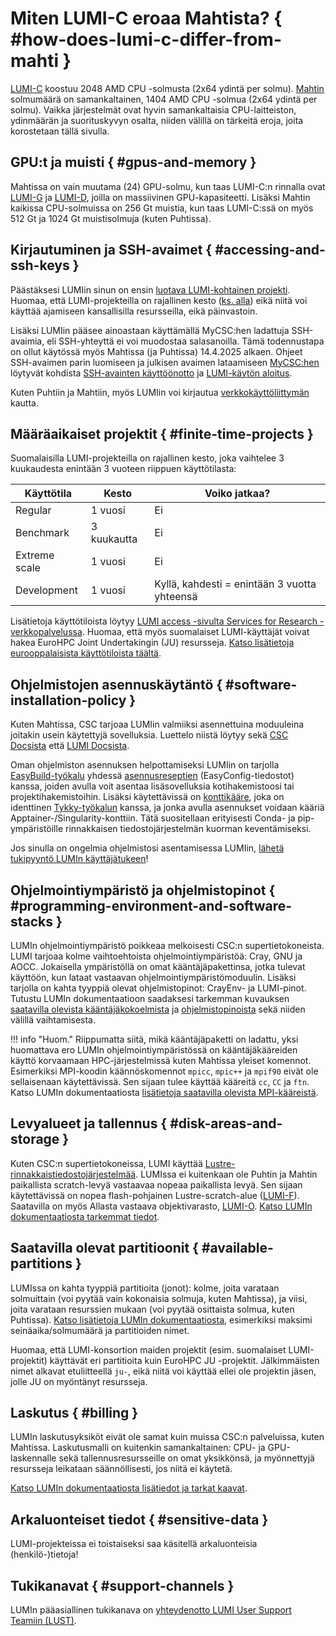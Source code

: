 # Miten LUMI-C eroaa Mahtista? { #how-does-lumi-c-differ-from-mahti }

[LUMI-C](https://docs.lumi-supercomputer.eu/hardware/lumic/) koostuu 2048 AMD CPU -solmusta (2x64 ydintä per solmu). [Mahtin](systems-mahti.md) solmumäärä on samankaltainen, 1404 AMD CPU -solmua (2x64 ydintä per solmu). Vaikka järjestelmät ovat hyvin samankaltaisia CPU-laitteiston, ydinmäärän ja suorituskyvyn osalta, niiden välillä on tärkeitä eroja, joita korostetaan tällä sivulla.

## GPU:t ja muisti { #gpus-and-memory }

Mahtissa on vain muutama (24) GPU-solmu, kun taas LUMI-C:n rinnalla ovat [LUMI-G](https://docs.lumi-supercomputer.eu/hardware/lumig/) ja [LUMI-D](https://docs.lumi-supercomputer.eu/hardware/lumid/), joilla on massiivinen GPU-kapasiteetti. Lisäksi Mahtin kaikissa CPU-solmuissa on 256 Gt muistia, kun taas LUMI-C:ssä on myös 512 Gt ja 1024 Gt muistisolmuja (kuten Puhtissa).

## Kirjautuminen ja SSH-avaimet { #accessing-and-ssh-keys }

Päästäksesi LUMIin sinun on ensin [luotava LUMI-kohtainen projekti](../accounts/how-to-create-new-project.md#how-to-create-finnish-lumi-projects). Huomaa, että LUMI-projekteilla on rajallinen kesto ([ks. alla](lumi-vs-mahti.md#finite-time-projects)) eikä niitä voi käyttää ajamiseen kansallisilla resursseilla, eikä päinvastoin.

Lisäksi LUMIin pääsee ainoastaan käyttämällä MyCSC:hen ladattuja SSH-avaimia, eli SSH-yhteyttä ei voi muodostaa salasanoilla. Tämä todennustapa on ollut käytössä myös Mahtissa (ja Puhtissa) 14.4.2025 alkaen. Ohjeet SSH-avaimen parin luomiseen ja julkisen avaimen lataamiseen [MyCSC:hen](https://my.csc.fi/) löytyvät kohdista [SSH-avainten käyttöönotto](connecting/ssh-keys.md) ja [LUMI-käytön aloitus](https://docs.lumi-supercomputer.eu/firststeps/getstarted/).

Kuten Puhtiin ja Mahtiin, myös LUMIin voi kirjautua [verkkokäyttöliittymän](https://docs.lumi-supercomputer.eu/runjobs/webui/) kautta.

## Määräaikaiset projektit { #finite-time-projects }

Suomalaisilla LUMI-projekteilla on rajallinen kesto, joka vaihtelee 3 kuukaudesta enintään 3 vuoteen riippuen käyttötilasta:

|Käyttötila   |Kesto    |Voiko jatkaa?                  |
|-------------|---------|-------------------------------|
|Regular      |1 vuosi  |Ei                             |
|Benchmark    |3 kuukautta|Ei                           |
|Extreme scale|1 vuosi  |Ei                             |
|Development  |1 vuosi  |Kyllä, kahdesti = enintään 3 vuotta yhteensä|

Lisätietoja käyttötiloista löytyy [LUMI access -sivulta Services for Research -verkkopalvelussa](https://research.csc.fi/lumi-access). Huomaa, että myös suomalaiset LUMI-käyttäjät voivat hakea EuroHPC Joint Undertakingin (JU) resursseja. [Katso lisätietoja eurooppalaisista käyttötiloista täältä](https://www.lumi-supercomputer.eu/get-started-2021/users-in-europe/).

## Ohjelmistojen asennuskäytäntö { #software-installation-policy }

Kuten Mahtissa, CSC tarjoaa LUMIin valmiiksi asennettuina moduuleina joitakin usein käytettyjä sovelluksia. Luettelo niistä löytyy sekä [CSC Docsista](../apps/by_system.md#lumi) että [LUMI Docsista](https://docs.lumi-supercomputer.eu/software/local/csc/).

Oman ohjelmiston asennuksen helpottamiseksi LUMIin on tarjolla [EasyBuild-työkalu](https://docs.lumi-supercomputer.eu/software/installing/easybuild/) yhdessä [asennusreseptien](https://github.com/Lumi-supercomputer/LUMI-EasyBuild-contrib) (EasyConfig-tiedostot) kanssa, joiden avulla voit asentaa lisäsovelluksia kotihakemistoosi tai projektihakemistoihin. Lisäksi käytettävissä on [konttikääre](https://docs.lumi-supercomputer.eu/software/installing/container-wrapper/), joka on identtinen [Tykky-työkalun](containers/tykky.md) kanssa, ja jonka avulla asennukset voidaan kääriä Apptainer-/Singularity-konttiin. Tätä suositellaan erityisesti Conda- ja pip-ympäristöille rinnakkaisen tiedostojärjestelmän kuorman keventämiseksi.

Jos sinulla on ongelmia ohjelmistosi asentamisessa LUMIin, [lähetä tukipyyntö LUMIn käyttäjätukeen](https://lumi-supercomputer.eu/user-support/need-help/)!

## Ohjelmointiympäristö ja ohjelmistopinot { #programming-environment-and-software-stacks }

LUMIn ohjelmointiympäristö poikkeaa melkoisesti CSC:n supertietokoneista. LUMI tarjoaa kolme vaihtoehtoista ohjelmointiympäristöä: Cray, GNU ja AOCC. Jokaisella ympäristöllä on omat kääntäjäpakettinsa, jotka tulevat käyttöön, kun lataat vastaavan ohjelmointiympäristömoduulin. Lisäksi tarjolla on kahta tyyppiä olevat ohjelmistopinot: CrayEnv- ja LUMI-pinot. Tutustu LUMIn dokumentaatioon saadaksesi tarkemman kuvauksen [saatavilla olevista kääntäjäkokoelmista](https://docs.lumi-supercomputer.eu/development/compiling/prgenv/) ja [ohjelmistopinoista](https://docs.lumi-supercomputer.eu/runjobs/lumi_env/softwarestacks/) sekä niiden välillä vaihtamisesta.

!!! info "Huom."
    Riippumatta siitä, mikä kääntäjäpaketti on ladattu, yksi huomattava ero LUMIn ohjelmointiympäristössä on kääntäjäkääreiden käyttö korvaamaan HPC-järjestelmissä kuten Mahtissa yleiset komennot. Esimerkiksi MPI-koodin käännöskomennot `mpicc`, `mpic++` ja `mpif90` eivät ole sellaisenaan käytettävissä. Sen sijaan tulee käyttää kääreitä `cc`, `CC` ja `ftn`. Katso LUMIn dokumentaatiosta [lisätietoja saatavilla olevista MPI-kääreistä](https://docs.lumi-supercomputer.eu/development/compiling/prgenv/#compile-an-mpi-program).

## Levyalueet ja tallennus { #disk-areas-and-storage }

Kuten CSC:n supertietokoneissa, LUMI käyttää [Lustre-rinnakkaistiedostojärjestelmää](https://docs.lumi-supercomputer.eu/storage/parallel-filesystems/lumip/). LUMIssa ei kuitenkaan ole Puhtin ja Mahtin paikallista scratch-levyä vastaavaa nopeaa paikallista levyä. Sen sijaan käytettävissä on nopea flash-pohjainen Lustre-scratch-alue ([LUMI-F](https://docs.lumi-supercomputer.eu/storage/parallel-filesystems/lumif/)). Saatavilla on myös Allasta vastaava objektivarasto, [LUMI-O](https://docs.lumi-supercomputer.eu/storage/lumio/). [Katso LUMIn dokumentaatiosta tarkemmat tiedot](https://docs.lumi-supercomputer.eu/storage/).

## Saatavilla olevat partitioonit { #available-partitions }

LUMIssa on kahta tyyppiä partitioita (jonot): kolme, joita varataan solmuittain (voi pyytää vain kokonaisia solmuja, kuten Mahtissa), ja viisi, joita varataan resurssien mukaan (voi pyytää osittaista solmua, kuten Puhtissa). [Katso lisätietoja LUMIn dokumentaatiosta](https://docs.lumi-supercomputer.eu/runjobs/scheduled-jobs/partitions/), esimerkiksi maksimi seinäaika/solmumäärä ja partitioiden nimet.

Huomaa, että LUMI-konsortion maiden projektit (esim. suomalaiset LUMI-projektit) käyttävät eri partitioita kuin EuroHPC JU -projektit. Jälkimmäisten nimet alkavat etuliitteellä `ju-`, eikä niitä voi käyttää ellei ole projektin jäsen, jolle JU on myöntänyt resursseja.

## Laskutus { #billing }

LUMIn laskutusyksiköt eivät ole samat kuin muissa CSC:n palveluissa, kuten Mahtissa. Laskutusmalli on kuitenkin samankaltainen: CPU- ja GPU-laskennalle sekä tallennusresursseille on omat yksikkönsä, ja myönnettyjä resursseja leikataan säännöllisesti, jos niitä ei käytetä.

[Katso LUMIn dokumentaatiosta lisätiedot ja tarkat kaavat](https://docs.lumi-supercomputer.eu/runjobs/lumi_env/billing/).

## Arkaluonteiset tiedot { #sensitive-data }

LUMI-projekteissa ei toistaiseksi saa käsitellä arkaluonteisia (henkilö-)tietoja!

## Tukikanavat { #support-channels }

LUMIn pääasiallinen tukikanava on [yhteydenotto LUMI User Support Teamiin (LUST)](https://lumi-supercomputer.eu/user-support/need-help/).